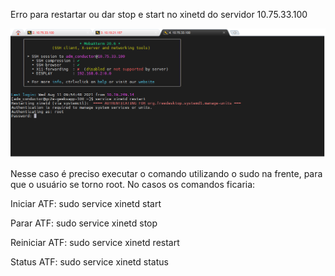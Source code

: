 Erro para restartar ou dar stop e start no xinetd do servidor 10.75.33.100

![image.png](/.attachments/image-17359111-c1bb-4c3a-9217-a84ca8b564c6.png)

Nesse caso é preciso executar o comando utilizando o sudo na frente, para que o usuário se torno root.
No casos os comandos ficaria:

Iniciar ATF: sudo service xinetd start

Parar ATF: sudo service xinetd stop

Reiniciar ATF: sudo service xinetd restart

Status ATF: sudo service xinetd status